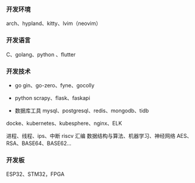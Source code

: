 ### 开发环境
arch、hypland、kitty、lvim（neovim）

### 开发语言
C、golang、python 、flutter

### 开发技术
- go
    gin、go-zero、fyne、gocolly

- python
    scrapy、flask、faskapi

- 数据库工具
    mysql、postgresql、redis、mongodb、tidb

docke、kubernetes、kubesphere、nginx、ELK
    
进程、线程、ips、中断 riscv 汇编
数据结构与算法、机器学习、神经网络
AES、RSA、BASE64、BASE62…

### 开发板
ESP32、STM32，FPGA
